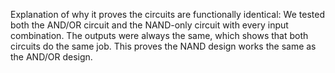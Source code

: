 Explanation of why it proves the circuits are functionally identical:
We tested both the AND/OR circuit and the NAND-only circuit with every input combination. 
The outputs were always the same, which shows that both circuits do the same job. 
This proves the NAND design works the same as the AND/OR design.
